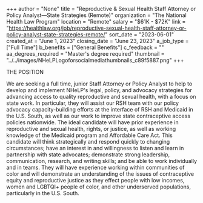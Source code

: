 +++
author = "None"
title = "Reproductive & Sexual Health Staff Attorney or Policy Analyst—State Strategies (Remote)"
organization = "The National Health Law Program"
location = "Remote"
salary = "$61K - $72K"
link = "https://healthlaw.org/job/reproductive-sexual-health-staff-attorney-or-policy-analyst-state-strategies-remote/"
sort_date = "2023-06-01"
created_at = "June 1, 2023"
closing_date = "June 23, 2023"
a_job_type = ["Full Time"]
b_benefits = ["General Benefits"]
c_feedback = ""
aa_degrees_required = "Master's degree required"
thumbnail = "../../images/NHeLPLogoforsocialmediathumbnails_c89f5887.png"
+++

THE POSITION

We are seeking a full time, junior Staff Attorney or Policy Analyst to help to develop and implement NHeLP's legal, policy, and advocacy strategies for advancing access to quality reproductive and sexual health, with a focus on state work. In particular, they will assist our RSH team with our policy advocacy capacity-building efforts at the interface of RSH and Medicaid in the U.S. South, as well as our work to improve state contraceptive access policies nationwide. 
The ideal candidate will have prior experience in reproductive and sexual health, rights, or justice, as well as working knowledge of the Medicaid program and Affordable Care Act. This candidate will think strategically and respond quickly to changing circumstances; have an interest in and willingness to listen and learn in partnership with state advocates; demonstrate strong leadership, communication, research, and writing skills; and be able to work individually and in teams. They will have experience working within communities of color and will demonstrate an understanding of the issues of contraceptive equity and reproductive justice as they effect people with low incomes, women and LGBTQI+ people of color, and other underserved populations, particularly in the U.S. South.

